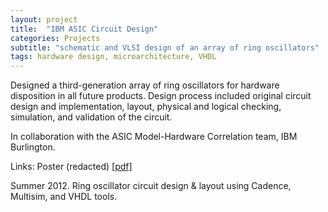 ```yaml
---
layout: project
title:  "IBM ASIC Circuit Design"
categories: Projects
subtitle: "schematic and VLSI design of an array of ring oscillators"
tags: hardware design, microarchitecture, VHDL
---
```


Designed a third-generation array of ring oscillators for hardware disposition
in all future products. Design process included original circuit design and 
implementation, layout, physical and logical checking, simulation, and 
validation of the circuit. 

In collaboration with the ASIC Model-Hardware Correlation team, IBM Burlington.

Links: Poster (redacted) <a href="{{ site.baseurl }}/projects/files/ibm.png">[pdf]</a>

Summer 2012. Ring oscillator circuit design & layout using Cadence, Multisim, and VHDL tools.
